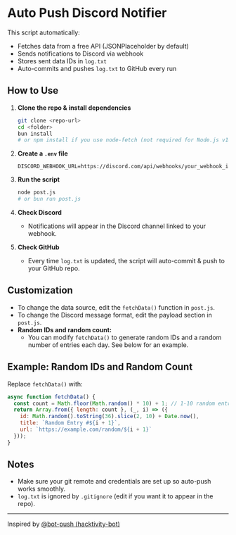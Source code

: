 # Auto Push Discord Notifier

This script automatically:
- Fetches data from a free API (JSONPlaceholder by default)
- Sends notifications to Discord via webhook
- Stores sent data IDs in `log.txt`
- Auto-commits and pushes `log.txt` to GitHub every run

## How to Use

1. **Clone the repo & install dependencies**
   ```bash
   git clone <repo-url>
   cd <folder>
   bun install
   # or npm install if you use node-fetch (not required for Node.js v18+)
   ```

2. **Create a `.env` file**
   ```env
   DISCORD_WEBHOOK_URL=https://discord.com/api/webhooks/your_webhook_id/your_webhook_token
   ```

3. **Run the script**
   ```bash
   node post.js
   # or bun run post.js
   ```

4. **Check Discord**
   - Notifications will appear in the Discord channel linked to your webhook.

5. **Check GitHub**
   - Every time `log.txt` is updated, the script will auto-commit & push to your GitHub repo.

## Customization
- To change the data source, edit the `fetchData()` function in `post.js`.
- To change the Discord message format, edit the payload section in `post.js`.
- **Random IDs and random count:**
  - You can modify `fetchData()` to generate random IDs and a random number of entries each day. See below for an example.

## Example: Random IDs and Random Count
Replace `fetchData()` with:
```js
async function fetchData() {
  const count = Math.floor(Math.random() * 10) + 1; // 1-10 random entries
  return Array.from({ length: count }, (_, i) => ({
    id: Math.random().toString(36).slice(2, 10) + Date.now(),
    title: `Random Entry #${i + 1}`,
    url: `https://example.com/random/${i + 1}`
  }));
}
```

## Notes
- Make sure your git remote and credentials are set up so auto-push works smoothly.
- `log.txt` is ignored by `.gitignore` (edit if you want it to appear in the repo).

---

Inspired by [@bot-push (hacktivity-bot)](https://github.com/dwisiswant0/hacktivity-bot) 
